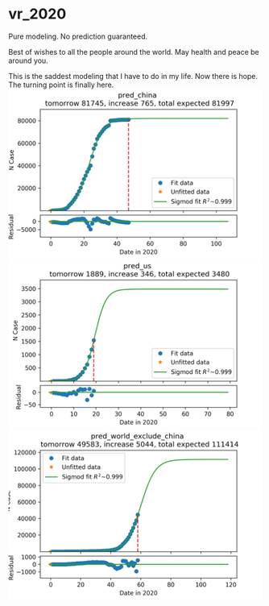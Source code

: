 # vr_2020
Pure modeling. No prediction guaranteed.

Best of wishes to all the people around the world.
May health and peace be around you.

This is the saddest modeling that I have to do in my life.
Now there is hope. The turning point is finally here.
![China](https://github.com/tongbaojia/vr_2020/blob/master/Plots/2020-03-13_pred_china.png)
![US](https://github.com/tongbaojia/vr_2020/blob/master/Plots/2020-03-13_pred_us.png)
![World excluding China](https://github.com/tongbaojia/vr_2020/blob/master/Plots/2020-03-13_pred_world_exclude_china.png)